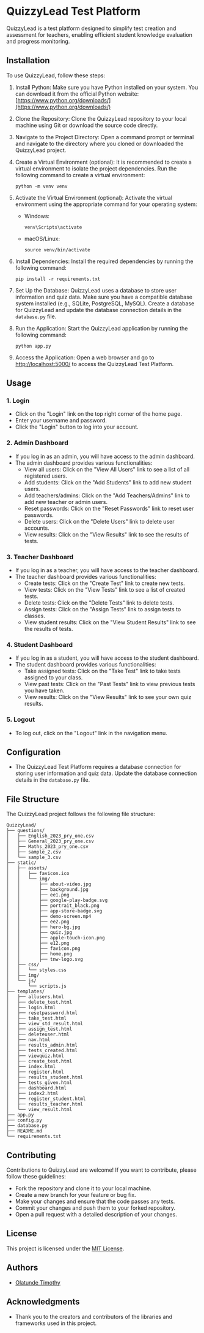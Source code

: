 # QuizzyLead Test Platform

QuizzyLead is a test platform designed to simplify test creation and assessment for teachers, enabling efficient student knowledge evaluation and progress monitoring.

## Installation

To use QuizzyLead, follow these steps:

1. Install Python: Make sure you have Python installed on your system. You can download it from the official Python website: [https://www.python.org/downloads/](https://www.python.org/downloads/)

2. Clone the Repository: Clone the QuizzyLead repository to your local machine using Git or download the source code directly.

3. Navigate to the Project Directory: Open a command prompt or terminal and navigate to the directory where you cloned or downloaded the QuizzyLead project.

4. Create a Virtual Environment (optional): It is recommended to create a virtual environment to isolate the project dependencies. Run the following command to create a virtual environment:
   ```
   python -m venv venv
   ```

5. Activate the Virtual Environment (optional): Activate the virtual environment using the appropriate command for your operating system:
   - Windows:
     ```
     venv\Scripts\activate
     ```
   - macOS/Linux:
     ```
     source venv/bin/activate
     ```

6. Install Dependencies: Install the required dependencies by running the following command:
   ```
   pip install -r requirements.txt
   ```

7. Set Up the Database: QuizzyLead uses a database to store user information and quiz data. Make sure you have a compatible database system installed (e.g., SQLite, PostgreSQL, MySQL). Create a database for QuizzyLead and update the database connection details in the `database.py` file.

8. Run the Application: Start the QuizzyLead application by running the following command:
   ```
   python app.py
   ```

9. Access the Application: Open a web browser and go to [http://localhost:5000/](http://localhost:5000/) to access the QuizzyLead Test Platform.

## Usage

### 1. Login

- Click on the "Login" link on the top right corner of the home page.
- Enter your username and password.
- Click the "Login" button to log into your account.

### 2. Admin Dashboard

- If you log in as an admin, you will have access to the admin dashboard.
- The admin dashboard provides various functionalities:
  - View all users: Click on the "View All Users" link to see a list of all registered users.
  - Add students: Click on the "Add Students" link to add new student users.
  - Add teachers/admins: Click on the "Add Teachers/Admins" link to add new teacher or admin users.
  - Reset passwords: Click on the "Reset Passwords" link to reset user passwords.
  - Delete users: Click on the "Delete Users" link to delete user accounts.
  - View results: Click on the "View Results" link to see the results of tests.

### 3. Teacher Dashboard

- If you log in as a teacher, you will have access to the teacher dashboard.
- The teacher dashboard provides various functionalities:
  - Create tests: Click on the "Create Test" link to create new tests.
  - View tests: Click on the "View Tests" link to see a list of created tests.
  - Delete tests: Click on the "Delete Tests" link to delete tests.
  - Assign tests: Click on the "Assign Tests" link to assign tests to classes.
  - View student results: Click on the "View Student Results" link to see the results of tests.

### 4. Student Dashboard

- If you log in as a student, you will have access to the student dashboard.
- The student dashboard provides various functionalities:
  - Take assigned tests: Click on the "Take Test" link to take tests assigned to your class.
  - View past tests: Click on the "Past Tests" link to view previous tests you have taken.
  - View results: Click on the "View Results" link to see your own quiz results.

### 5. Logout

- To log out, click on the "Logout" link in the navigation menu.

## Configuration

- The QuizzyLead Test Platform requires a database connection for storing user information and quiz data. Update the database connection details in the `database.py` file.

## File Structure

The QuizzyLead project follows the following file structure:

```
QuizzyLead/
├── questions/
│   ├── English_2023_pry_one.csv
│   ├── General_2023_pry_one.csv
│   ├── Maths_2023_pry_one.csv
│   ├── sample_2.csv
│   └── sample_3.csv
├── static/
│   ├── assets/
│   │   ├── favicon.ico
│   │   └── img/
│   │       ├── about-video.jpg
│   │       ├── background.jpg
│   │       ├── ee1.png
│   │       ├── google-play-badge.svg
│   │       ├── portrait_black.png
│   │       ├── app-store-badge.svg
│   │       ├── demo-screen.mp4
│   │       ├── ee2.png
│   │       ├── hero-bg.jpg
│   │       ├── quiz.jpg
│   │       ├── apple-touch-icon.png
│   │       ├── e12.png
│   │       ├── favicon.png
│   │       ├── home.png
│   │       ├── tnw-logo.svg
│   ├── css/
│   │   └── styles.css
│   ├── img/
│   └── js/
│       └── scripts.js
├── templates/
│   ├── allusers.html
│   ├── delete_test.html
│   ├── login.html
│   ├── resetpassword.html
│   ├── take_test.html
│   ├── view_std_result.html
│   ├── assign_test.html
│   ├── deleteuser.html
│   ├── nav.html
│   ├── results_admin.html
│   ├── tests_created.html
│   ├── viewquiz.html
│   ├── create_test.html
│   ├── index.html
│   ├── register.html
│   ├── results_student.html
│   ├── tests_given.html
│   ├── dashboard.html
│   ├── index2.html
│   ├── register_student.html
│   ├── results_teacher.html
│   └── view_result.html
├── app.py
├── config.py
├── database.py
├── README.md
└── requirements.txt

```

## Contributing

Contributions to QuizzyLead are welcome! If you want to contribute, please follow these guidelines:
- Fork the repository and clone it to your local machine.
- Create a new branch for your feature or bug fix.
- Make your changes and ensure that the code passes any tests.
- Commit your changes and push them to your forked repository.
- Open a pull request with a detailed description of your changes.

## License

This project is licensed under the [MIT License](LICENSE).

## Authors

- [Olatunde Timothy](https://github.com/leadconsult)

## Acknowledgments

- Thank you to the creators and contributors of the libraries and frameworks used in this project.

